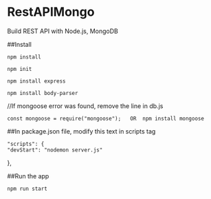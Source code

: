# RestAPIMongo

Build REST API with Node.js, MongoDB


##Install

	npm install               

	npm init

  	npm install express
	
	npm install body-parser
	
//If mongoose error was found, remove the line in db.js

	const mongoose = require("mongoose");	OR	npm install mongoose

##In package.json file, modify this text in scripts tag

	"scripts": {
    "devStart": "nodemon server.js"
  },


##Run the app

	npm run start
